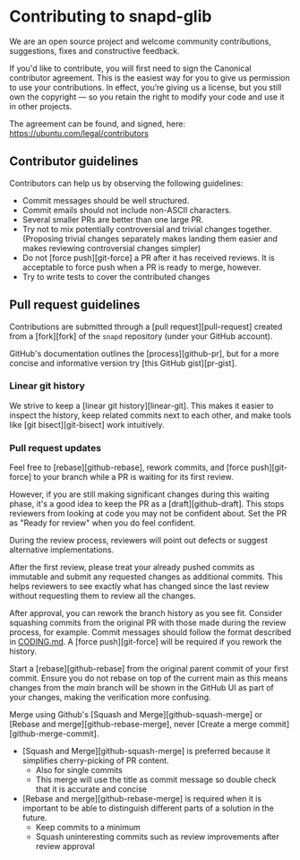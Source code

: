 # Contributing to snapd-glib

We are an open source project and welcome community contributions, suggestions,
fixes and constructive feedback.

If you'd like to contribute, you will first need to sign the Canonical
contributor agreement. This is the easiest way for you to give us permission to
use your contributions. In effect, you’re giving us a license, but you still
own the copyright — so you retain the right to modify your code and use it in
other projects.

The agreement can be found, and signed, here:
https://ubuntu.com/legal/contributors

## Contributor guidelines

Contributors can help us by observing the following guidelines:

- Commit messages should be well structured.
- Commit emails should not include non-ASCII characters.
- Several smaller PRs are better than one large PR.
- Try not to mix potentially controversial and trivial changes together.
  (Proposing trivial changes separately makes landing them easier and
  makes reviewing controversial changes simpler)
- Do not [force push][git-force] a PR after it has received reviews. It is
  acceptable to force push when a PR is ready to merge, however.
- Try to write tests to cover the contributed changes

## Pull request guidelines

Contributions are submitted through a [pull request][pull-request] created from
a [fork][fork] of the `snapd` repository (under your GitHub account).

GitHub's documentation outlines the [process][github-pr], but for a more
concise and informative version try [this GitHub gist][pr-gist].

### Linear git history

We strive to keep a [linear git history][linear-git]. This makes it easier to
inspect the history, keep related commits next to each other, and make tools
like [git bisect][git-bisect] work intuitively.

### Pull request updates

Feel free to [rebase][github-rebase], rework commits, and [force
push][git-force] to your branch while a PR is waiting for its first review.

However, if you are still making significant changes during this waiting
phase, it's a good idea to keep the PR as a [draft][github-draft]. This stops
reviewers from looking at code you may not be confident about. Set the PR as
"Ready for review" when you do feel confident.

During the review process, reviewers will point out defects or suggest
alternative implementations.

After the first review, please treat your already pushed commits as immutable
and submit any requested changes as additional commits. This helps reviewers to
see exactly what has changed since the last review without requesting them to
review all the changes.

After approval, you can rework the branch history as you see fit. Consider
squashing commits from the original PR with those made during the review
process, for example. Commit messages should follow the format described in
[CODING.md](CODING.md). A [force push][git-force] will be required if you
rework the history.

Start a [rebase][github-rebase] from the original parent commit of your first
commit. Ensure you do not rebase on top of the current main as this means
changes from the _main_ branch will be shown in the GitHub UI as part of your
changes, making the verification more confusing.

Merge using Github's [Squash and Merge][github-squash-merge] or [Rebase and merge][github-rebase-merge],
never [Create a merge commit][github-merge-commit].
* [Squash and Merge][github-squash-merge] is preferred because it simplifies cherry-picking of PR
content.
  * Also for single commits
  * This merge will use the title as commit message so double check that it is accurate and concise
* [Rebase and merge][github-rebase-merge] is required when it is important to be able to distinguish
different parts of a solution in the future.
  * Keep commits to a minimum
  * Squash uninteresting commits such as review improvements after review approval
